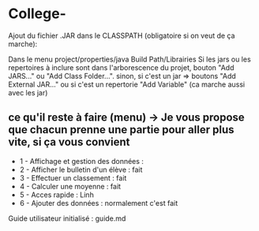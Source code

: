 # College-

Ajout du fichier .JAR dans le CLASSPATH (obligatoire si on veut de ça marche):

Dans le menu project/properties/java Build Path/Librairies Si les jars ou les repertoires à inclure sont dans l'arborescence du projet, bouton "Add JARS..." ou "Add Class Folder...". sinon, si c'est un jar => boutons "Add External JAR..." ou si c'est un repertorie "Add Variable" (ca marche aussi avec les jar)

## ce qu'il reste à faire (menu) -> Je vous propose que chacun prenne une partie pour aller plus vite, si ça vous convient 
* 1 - Affichage et gestion des données :
* 2 - Afficher le bulletin d'un élève : fait
* 3 - Effectuer un classement : fait
* 4 - Calculer une moyenne : fait
* 5 - Acces rapide : Linh
* 6 - Ajouter des données : normalement c'est fait 


Guide utilisateur initialisé : guide.md

